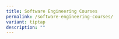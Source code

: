 ```yaml
---
title: Software Engineering Courses
permalink: /software-engineering-courses/
variant: tiptap
description: ""
---
```

